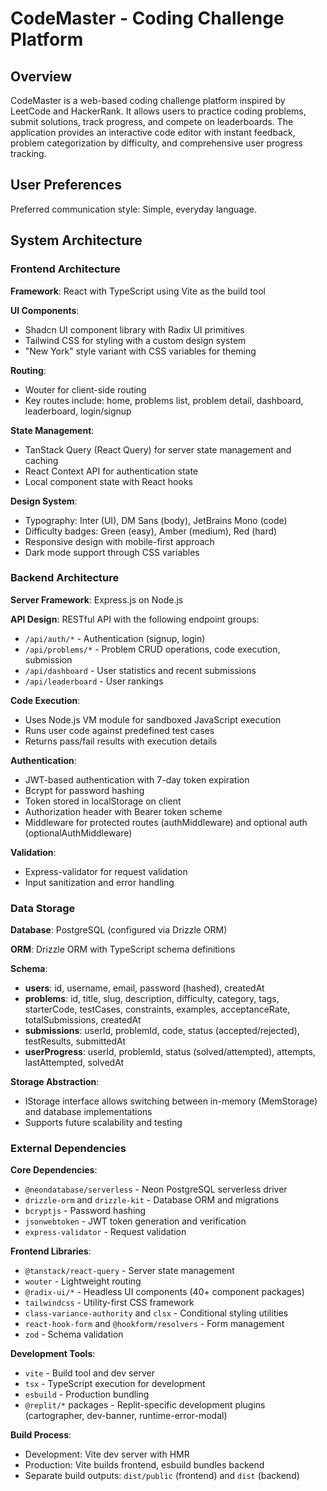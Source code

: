 # CodeMaster - Coding Challenge Platform

## Overview

CodeMaster is a web-based coding challenge platform inspired by LeetCode and HackerRank. It allows users to practice coding problems, submit solutions, track progress, and compete on leaderboards. The application provides an interactive code editor with instant feedback, problem categorization by difficulty, and comprehensive user progress tracking.

## User Preferences

Preferred communication style: Simple, everyday language.

## System Architecture

### Frontend Architecture

**Framework**: React with TypeScript using Vite as the build tool

**UI Components**:

- Shadcn UI component library with Radix UI primitives
- Tailwind CSS for styling with a custom design system
- "New York" style variant with CSS variables for theming

**Routing**:

- Wouter for client-side routing
- Key routes include: home, problems list, problem detail, dashboard, leaderboard, login/signup

**State Management**:

- TanStack Query (React Query) for server state management and caching
- React Context API for authentication state
- Local component state with React hooks

**Design System**:

- Typography: Inter (UI), DM Sans (body), JetBrains Mono (code)
- Difficulty badges: Green (easy), Amber (medium), Red (hard)
- Responsive design with mobile-first approach
- Dark mode support through CSS variables

### Backend Architecture

**Server Framework**: Express.js on Node.js

**API Design**: RESTful API with the following endpoint groups:

- `/api/auth/*` - Authentication (signup, login)
- `/api/problems/*` - Problem CRUD operations, code execution, submission
- `/api/dashboard` - User statistics and recent submissions
- `/api/leaderboard` - User rankings

**Code Execution**:

- Uses Node.js VM module for sandboxed JavaScript execution
- Runs user code against predefined test cases
- Returns pass/fail results with execution details

**Authentication**:

- JWT-based authentication with 7-day token expiration
- Bcrypt for password hashing
- Token stored in localStorage on client
- Authorization header with Bearer token scheme
- Middleware for protected routes (authMiddleware) and optional auth (optionalAuthMiddleware)

**Validation**:

- Express-validator for request validation
- Input sanitization and error handling

### Data Storage

**Database**: PostgreSQL (configured via Drizzle ORM)

**ORM**: Drizzle ORM with TypeScript schema definitions

**Schema**:

- **users**: id, username, email, password (hashed), createdAt
- **problems**: id, title, slug, description, difficulty, category, tags, starterCode, testCases, constraints, examples, acceptanceRate, totalSubmissions, createdAt
- **submissions**: userId, problemId, code, status (accepted/rejected), testResults, submittedAt
- **userProgress**: userId, problemId, status (solved/attempted), attempts, lastAttempted, solvedAt

**Storage Abstraction**:

- IStorage interface allows switching between in-memory (MemStorage) and database implementations
- Supports future scalability and testing

### External Dependencies

**Core Dependencies**:

- `@neondatabase/serverless` - Neon PostgreSQL serverless driver
- `drizzle-orm` and `drizzle-kit` - Database ORM and migrations
- `bcryptjs` - Password hashing
- `jsonwebtoken` - JWT token generation and verification
- `express-validator` - Request validation

**Frontend Libraries**:

- `@tanstack/react-query` - Server state management
- `wouter` - Lightweight routing
- `@radix-ui/*` - Headless UI components (40+ component packages)
- `tailwindcss` - Utility-first CSS framework
- `class-variance-authority` and `clsx` - Conditional styling utilities
- `react-hook-form` and `@hookform/resolvers` - Form management
- `zod` - Schema validation

**Development Tools**:

- `vite` - Build tool and dev server
- `tsx` - TypeScript execution for development
- `esbuild` - Production bundling
- `@replit/*` packages - Replit-specific development plugins (cartographer, dev-banner, runtime-error-modal)

**Build Process**:

- Development: Vite dev server with HMR
- Production: Vite builds frontend, esbuild bundles backend
- Separate build outputs: `dist/public` (frontend) and `dist` (backend)
